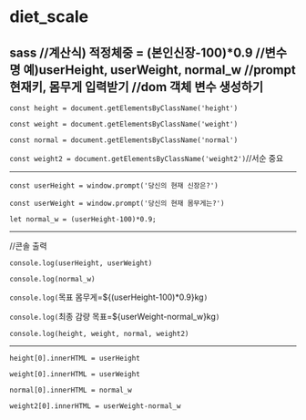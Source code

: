 # diet_scale
sass
//계산식) 적정체중 = (본인신장-100)*0.9
//변수명 예)userHeight, userWeight, normal_w
//prompt 현재키, 몸무게 입력받기
//dom 객체 변수 생성하기
---
`const height = document.getElementsByClassName('height')`

`const weight = document.getElementsByClassName('weight')`

`const normal = document.getElementsByClassName('normal')`

`const weight2 = document.getElementsByClassName('weight2')`//서순 중요

---
`const userHeight = window.prompt('당신의 현재 신장은?')`

`const userWeight = window.prompt('당신의 현재 몸무게는?')`

`let normal_w = (userHeight-100)*0.9;`

---
//콘솔 출력

`console.log(userHeight, userWeight)`

`console.log(normal_w)`

`console.log(`목표 몸무게=${(userHeight-100)*0.9}kg`)`

`console.log(`최종 감량 목표=${userWeight-normal_w}kg`)`

`console.log(height, weight, normal, weight2)`

---

`height[0].innerHTML = userHeight`

`weight[0].innerHTML = userWeight`

`normal[0].innerHTML = normal_w`

`weight2[0].innerHTML = userWeight-normal_w`

